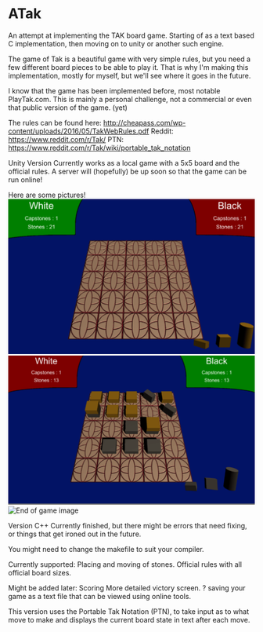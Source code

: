 # ATak
An attempt at implementing the TAK board game. Starting of as a text based C implementation, 
then moving on to unity or another such engine.

The game of Tak is a beautiful game with very simple rules, but you need a few different board 
pieces to be able to play it. That is why I'm making this implementation, mostly for myself, 
but we'll see where it goes in the future.

I know that the game has been implemented before, most notable PlayTak.com. This is mainly a 
personal challenge, not a commercial or even that public version of the game. (yet)

The rules can be found here: http://cheapass.com/wp-content/uploads/2016/05/TakWebRules.pdf
Reddit: https://www.reddit.com/r/Tak/
PTN: https://www.reddit.com/r/Tak/wiki/portable_tak_notation

 Unity Version
 Currently works as a local game with a 5x5 board and the official rules. A server
 will (hopefully) be up soon so that the game can be run online!
 
 Here are some pictures!
 ![Beginning of game image](/Screenshots/StartGameState.PNG)
 ![Middle of game image](/Screenshots/OngoingGameState.PNG)
 ![End of game image](/Screenshots/EndGameState.PNG)

 Version C++ 
 Currently finished, but there might be errors that need fixing, or things that get ironed 
 out in the future.
 
 You might need to change the makefile to suit your compiler.
 
 Currently supported:
  Placing and moving of stones.
  Official rules with all official board sizes.
  
 Might be added later:
  Scoring
  More detailed victory screen. ?
  saving your game as a text file that can be viewed using online tools.
 
 This version uses the Portable Tak Notation (PTN), to take input as to what move to make and 
 displays the current board state in text after each move.
